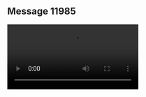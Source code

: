## Message 11985



![Video](https://data.iron-swords.co.il/2024/September/30/https://data.iron-swords.co.il/2024/September/30/11985/11985_media.mp4)
